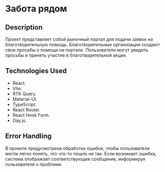 # Забота рядом

## Description
Проект представляет собой рыночный портал для подачи заявок на благотворительную помощь.
Благотворительные организации создают свои просьбы о помощи на портале. Пользователи могут увидеть просьбы и принять участие в благотворительной акции.

## Technologies Used
- React.
- Vite.
- RTK Query.
- Material-UI.
- TypeScript.
- React Router.
- React Hook Form.
- Day.js.

## Error Handling
В проекте предусмотрена обработка ошибок, чтобы пользователи могли легко понять, что что-то пошло не так. Если возникает ошибка, система отображает соответствующее сообщение, информируя пользователя о проблеме.
